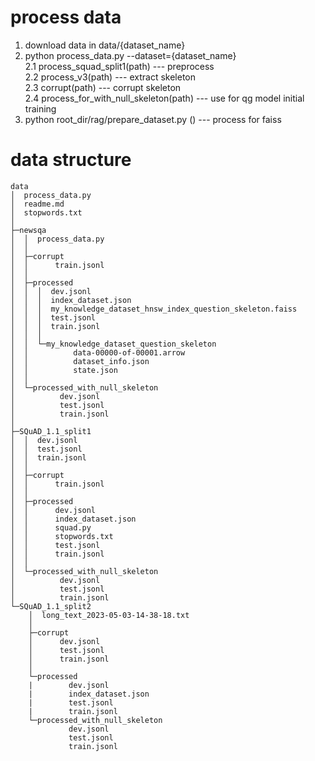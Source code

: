 
  
# process data
1. download data in data/{dataset_name}   
2. python process_data.py --dataset={dataset_name}  
   2.1 process_squad_split1(path)   ---  preprocess  
   2.2 process_v3(path)             ---  extract skeleton  
   2.3 corrupt(path)                ---  corrupt skeleton  
   2.4 process_for_with_null_skeleton(path)   ---  use for  qg model initial training  
3. python root_dir/rag/prepare_dataset.py ()  --- process for faiss 
# data structure

```
data
│  process_data.py
│  readme.md
│  stopwords.txt
│              
├─newsqa
│  │  process_data.py
│  │  
│  ├─corrupt
│  │      train.jsonl
│  │      
│  ├─processed
│  │  │  dev.jsonl
│  │  │  index_dataset.json
│  │  │  my_knowledge_dataset_hnsw_index_question_skeleton.faiss
│  │  │  test.jsonl
│  │  │  train.jsonl
│  │  │  
│  │  └─my_knowledge_dataset_question_skeleton
│  │          data-00000-of-00001.arrow
│  │          dataset_info.json
│  │          state.json
│  │          
│  └─processed_with_null_skeleton
│          dev.jsonl
│          test.jsonl
│          train.jsonl
│          
├─SQuAD_1.1_split1
│  │  dev.jsonl
│  │  test.jsonl
│  │  train.jsonl
│  │  
│  ├─corrupt
│  │      train.jsonl
│  │      
│  ├─processed
│  │      dev.jsonl
│  │      index_dataset.json
│  │      squad.py
│  │      stopwords.txt
│  │      test.jsonl
│  │      train.jsonl
│  │      
│  └─processed_with_null_skeleton
│          dev.jsonl
│          test.jsonl
│          train.jsonl
└─SQuAD_1.1_split2
    │  long_text_2023-05-03-14-38-18.txt
    │  
    ├─corrupt
    │      dev.jsonl
    │      test.jsonl
    │      train.jsonl
    │      
    └─processed
    |        dev.jsonl
    |        index_dataset.json
    |        test.jsonl
    |        train.jsonl
    └─processed_with_null_skeleton
             dev.jsonl
             test.jsonl
             train.jsonl          
     
```

[comment]: <> (.)

[comment]: <> (+-- all_datasets  )

[comment]: <> (  |    +-- processed  )

[comment]: <> (      -- train.jsonl&#40;原始的训练数据 + 已经处理好的question_skeleton&#41;  )

[comment]: <> (      -- all_datasets.jsonl&#40;错的，不用管&#41;  )

[comment]: <> (      -- index_dataset.json（filter之后的数据,只用作retrieve时候的all_corpus）  )

[comment]: <> (  -- SQuAD_1.1_split1  )

[comment]: <> (    -- processed  )

[comment]: <> (      -- train.jsonl（split1原生数据+ skeleton）  )

[comment]: <> (      -- dev.jsonl（split1原生数据+ skeleton）  )

[comment]: <> (      -- test.jsonl（split1原生数据+ skeleton）  )

[comment]: <> (    -- processed_ctx&#40;训练过程保存doc embedding的中间产物&#41;  )

[comment]: <> (    -- corrupt  )

[comment]: <> (      -- train.jsonl &#40;processed/train.jsonl 中的skeleton经过corrput处理&#41;  )

[comment]: <> (    -- processed_with_null_skeleton（processed中的数据经过加入了null_skeleton,只用作训练base_qg_model_v2）  )

[comment]: <> (      -- train.jsonl  )

[comment]: <> (      -- dev.jsonl  )

[comment]: <> (      -- test.jsonl  )

[comment]: <> (    -- train.jsonl &#40;split1原生数据，process_squad_split1&#41;)

[comment]: <> (    -- dev.jsonl &#40;split1原生数据，process_squad_split1&#41;)

[comment]: <> (    -- test.jsonl &#40;split1原生数据，process_squad_split1&#41;)

[comment]: <> (  -- SQuAD_1.1_split2)

[comment]: <> (    -- processed)

[comment]: <> (      -- train.jsonl（split2原生数据+ skeleton）)

[comment]: <> (      -- dev.jsonl（split1原生数据+ skeleton）)

[comment]: <> (      -- test.jsonl（split1原生数据+ skeleton）)

[comment]: <> (    -- processed_ctx&#40;训练过程保存doc embedding的中间产物&#41;)

[comment]: <> (    -- corrupt)

[comment]: <> (      -- train.jsonl &#40;processed/train.jsonl 中的skeleton经过corrput处理&#41;)

[comment]: <> (      -- dev.jsonl&#40;与processed中的dev一样&#41;)

[comment]: <> (      -- test.jsonl（与processed中的test一样）)

[comment]: <> (    -- processed_with_null_skeleton（processed中的数据经过加入了null_skeleton）)

[comment]: <> (      -- train.jsonl)

[comment]: <> (      -- dev.jsonl)

[comment]: <> (      -- test.jsonl)

[comment]: <> (    -- train.json &#40;split2原生数据&#41;)

[comment]: <> (    -- dev.json &#40;split2原生数据&#41;)

[comment]: <> (    -- test.json &#40;split2原生数据&#41;)

[comment]: <> (  -- newsqa)

[comment]: <> (    -- processed)

[comment]: <> (      -- train.jsonl（newsqa原生数据+ skeleton）)

[comment]: <> (      -- dev.jsonl（newsqa原生数据+ skeleton）)

[comment]: <> (      -- test.jsonl（newsqa原生数据+ skeleton）)

[comment]: <> (    -- processed_ctx&#40;训练过程保存doc embedding的中间产物&#41;)

[comment]: <> (    -- corrupt)

[comment]: <> (      -- train.jsonl &#40;processed/train.jsonl 中的skeleton经过corrput处理&#41;)

[comment]: <> (      -- dev.jsonl&#40;与processed中的dev一样&#41;)

[comment]: <> (      -- test.jsonl（与processed中的test一样）)

[comment]: <> (    -- processed_with_null_skeleton（processed中的数据经过加入了null_skeleton）)

[comment]: <> (      -- train.jsonl)

[comment]: <> (      -- dev.jsonl)

[comment]: <> (      -- test.jsonl)

[comment]: <> (    -- split_data)

[comment]: <> (      -- train.json &#40;newsqa原生数据&#41;)

[comment]: <> (      -- dev.json &#40;newsqa原生数据&#41;)

[comment]: <> (      -- test.json &#40;newsqa原生数据&#41;)
